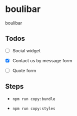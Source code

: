 # boulibar

boulibar

## Todos

- [ ] Social widget

- [x] Contact us by message form

- [ ] Quote form

## Steps

- `npm run copy:bundle`

- `npm run copy:styles`
